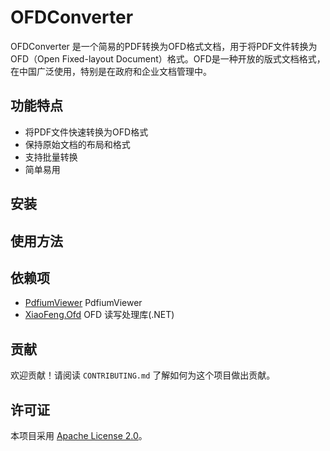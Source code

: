 # OFDConverter

OFDConverter 是一个简易的PDF转换为OFD格式文档，用于将PDF文件转换为OFD（Open Fixed-layout Document）格式。OFD是一种开放的版式文档格式，在中国广泛使用，特别是在政府和企业文档管理中。

## 功能特点

- 将PDF文件快速转换为OFD格式
- 保持原始文档的布局和格式
- 支持批量转换
- 简单易用

## 安装

 

## 使用方法

 

## 依赖项

- [PdfiumViewer](https://github.com/pvginkel/PdfiumViewer) PdfiumViewer
- [XiaoFeng.Ofd](https://github.com/zhuovi/XiaoFeng.Ofd) OFD 读写处理库(.NET)

## 贡献

欢迎贡献！请阅读 `CONTRIBUTING.md` 了解如何为这个项目做出贡献。

## 许可证

本项目采用 [Apache License 2.0](LICENSE)。


